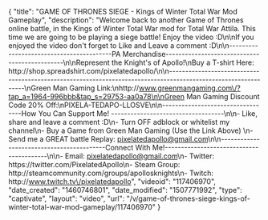 {
    "title": "GAME OF THRONES SIEGE - Kings of Winter Total War Mod Gameplay",
    "description": "Welcome back to another Game of Thrones online battle, in the Kings of Winter Total War mod for Total War Attila. This time we are going to be playing a siege battle!  Enjoy the video :D\n\nIf you enjoyed the video don't forget to Like and Leave a comment :D\n\n-----------------------------------------PA Merchandise----------------------------------------------\n\nRepresent the Knight's of Apollo!\nBuy a T-shirt Here: http:\/\/shop.spreadshirt.com\/pixelatedapollo\/\n\n---------------------------------------------------------------------------------------------------------------\nGreen Man Gaming Link:\nhttp:\/\/www.greenmangaming.com\/?tap_a=1964-996bbb&tap_s=29753-aa0a78\n\nGreen Man Gaming Discount Code 20% Off:\nPIXELA-TEDAPO-LLOSVE\n\n----------------------------------How You Can Support Me! -----------------------------------\n\n- Like, share and leave a comment :D\n- Turn OFF adblock or whitelist my channel\n- Buy a Game from Green Man Gaming (Use the Link Above) \n- Send me a GREAT battle Replay: pixelatedapollo@gmail.com\n\n------------------------------------------Connect With Me!-----------------------------------------\n\n- Email: pixelatedapollo@gmail.com\n- Twitter: https:\/\/twitter.com\/PixelatedApollo\n- Steam Group:  http:\/\/steamcommunity.com\/groups\/apollosknights\n- Twitch: http:\/\/www.twitch.tv\/pixelatedapollo",
    "videoid": "117406970",
    "date_created": "1460746801",
    "date_modified": "1507771992",
    "type": "captivate",
    "layout": "video",
    "url": "\/v\/game-of-thrones-siege-kings-of-winter-total-war-mod-gameplay\/117406970"
}